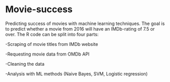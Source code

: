 # Movie-success
Predicting success of movies with machine learning techniques. The goal is to predict whether a movie from 2016 will have an IMDb-rating of 7.5 or over. The R code can be split into four parts:

-Scraping of movie titles from IMDb website

-Requesting movie data from OMDb API

-Cleaning the data

-Analysis with ML methods (Naive Bayes, SVM, Logistic regression)



